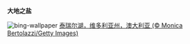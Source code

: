 
**大地之盐**

![bing-wallpaper](https://www.bing.com/th?id=OHR.LakeTyrrell_ZH-CN8860948292_1920x1080.jpg)
[泰瑞尔湖，维多利亚州，澳大利亚 (© Monica Bertolazzi/Getty Images)](https://www.bing.com/search?q=%E6%BE%B3%E5%A4%A7%E5%88%A9%E4%BA%9A%E6%B3%B0%E7%91%9E%E5%B0%94%E6%B9%96&amp;form=hpcapt&amp;mkt=zh-cn)
  